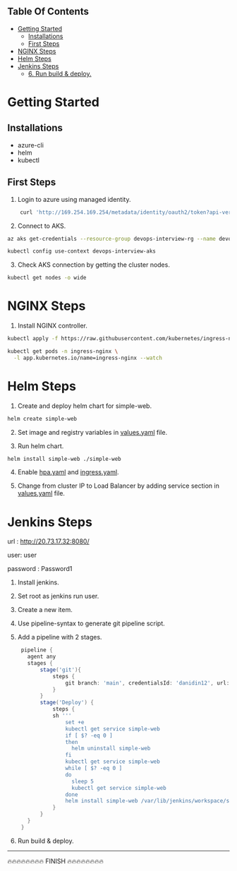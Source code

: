 ## Table Of Contents
- [Getting Started](#getting-started)
  - [Installations](#installations)
  - [First Steps](#first-steps)
- [NGINX Steps](#nginx-steps)
- [Helm Steps](#helm-steps)
- [Jenkins Steps](#jenkins-steps)
  - [6. Run build & deploy.](#6-run-build--deploy)

# Getting Started

## Installations
- azure-cli
- helm
- kubectl

## First Steps
1. Login to azure using managed identity.
```bash
    curl 'http://169.254.169.254/metadata/identity/oauth2/token?api-version=2018-02-01&resource=https://management.azure.com/' -H Metadata:true   
```
2. Connect to AKS.
```bash
az aks get-credentials --resource-group devops-interview-rg --name devops-interview-aks

kubectl config use-context devops-interview-aks
```

3. Check AKS connection by getting the cluster nodes.
```bash
kubectl get nodes -o wide
```


# NGINX Steps
1. Install NGINX controller.
```bash
kubectl apply -f https://raw.githubusercontent.com/kubernetes/ingress-nginx/controller-v0.45.0/deploy/static/provider/cloud/deploy.yaml

kubectl get pods -n ingress-nginx \
  -l app.kubernetes.io/name=ingress-nginx --watch

``` 
# Helm Steps
1. Create and deploy helm chart for simple-web.

```bash
helm create simple-web
```

2. Set image and registry variables in [values.yaml](/simple-web/values.yaml) file.

3. Run helm chart.
```bash
helm install simple-web ./simple-web
```

4. Enable [hpa.yaml](simple-web/templates/hpa.yaml) and [ingress.yaml](simple-web/templates/ingress.yaml).
   
5. Change from cluster IP to Load Balancer by adding service section in [values.yaml](/simple-web/values.yaml) file.
   
# Jenkins Steps
url : http://20.73.17.32:8080/

user: user

password : Password1
1. Install jenkins.
2. Set root as jenkins run user.
3. Create a new item.
4. Use pipeline-syntax to generate git pipeline script.
5. Add a pipeline with 2 stages.
   ```groovy
    pipeline {
      agent any
      stages {
          stage('git'){
              steps {
                  git branch: 'main', credentialsId: 'danidin12', url: 'https://github.com/danidin12/etoro_ex.git'
              }
          }
          stage('Deploy') {
              steps {
              sh '''
                  set +e
                  kubectl get service simple-web
                  if [ $? -eq 0 ]
                  then 
                    helm uninstall simple-web
                  fi
                  kubectl get service simple-web
                  while [ $? -eq 0 ]
                  do
                    sleep 5
                    kubectl get service simple-web
                  done
                  helm install simple-web /var/lib/jenkins/workspace/simple-web/simple-web'''
              }
          }
      }
    }
   ```

6. Run build & deploy. 
---
🔥🔥🔥🔥🔥🔥🔥🔥 FINISH 🔥🔥🔥🔥🔥🔥🔥🔥

